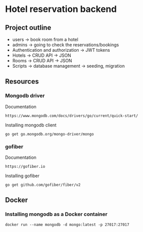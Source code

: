 # Hotel reservation backend

## Project outline
- users -> book room from a hotel
- admins -> going to check the reservations/bookings
- Authentication and authorization -> JWT tokens
- Hotels -> CRUD API -> JSON
- Rooms -> CRUD API -> JSON
- Scripts -> database management -> seeding, migration

## Resources
### Mongodb driver
Documentation
```
https://www.mongodb.com/docs/drivers/go/current/quick-start/
```

Installing mongodb client
```
go get go.mongodb.org/mongo-driver/mongo
```

### gofiber
Documentation
```
https://gofiber.io
```

Installing gofiber
```
go get github.com/gofiber/fiber/v2
```

## Docker
### Installing mongodb as a Docker container
```
docker run --name mongodb -d mongo:latest -p 27017:27017
```